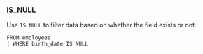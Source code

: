 <!--
This is generated by ESQL’s AbstractFunctionTestCase. Do no edit it. See ../README.md for how to regenerate it.
-->

### IS_NULL
Use `IS NULL` to filter data based on whether the field exists or not.

```esql
FROM employees
| WHERE birth_date IS NULL
```
